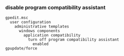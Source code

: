 ### disable program compatibility assistant
```text
gpedit.msc
  user configuration
    administrative templates
      windows components
        application compatibility
          turn off program compatibility assistant
            enabled
gpupdate/force            
```
